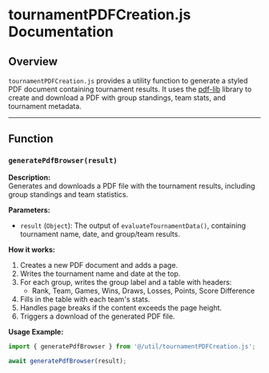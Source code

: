 # tournamentPDFCreation.js Documentation

## Overview

`tournamentPDFCreation.js` provides a utility function to generate a styled PDF document containing tournament results. It uses the [pdf-lib](https://pdf-lib.js.org/) library to create and download a PDF with group standings, team stats, and tournament metadata.

---

## Function

### `generatePdfBrowser(result)`

**Description:**  
Generates and downloads a PDF file with the tournament results, including group standings and team statistics.

**Parameters:**
- `result` (`Object`): The output of `evaluateTournamentData()`, containing tournament name, date, and group/team results.

**How it works:**
1. Creates a new PDF document and adds a page.
2. Writes the tournament name and date at the top.
3. For each group, writes the group label and a table with headers:
   - Rank, Team, Games, Wins, Draws, Losses, Points, Score Difference
4. Fills in the table with each team's stats.
5. Handles page breaks if the content exceeds the page height.
6. Triggers a download of the generated PDF file.

**Usage Example:**
```js
import { generatePdfBrowser } from '@/util/tournamentPDFCreation.js';

await generatePdfBrowser(result);
